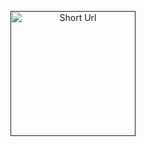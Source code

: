 <p align="center">
    <a href="" width="200" rel="noopener">
    <img src="https://image.flaticon.com/icons/svg/825/825250.svg"  width="200" alt="Short Url"></a>
</p>
